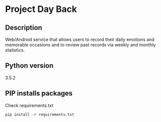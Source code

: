 # Project Day Back

## Description
Web/Android service that allows users to record their daily emotions and memorable occasions and to review past records via weekly and monthly statistics.

## Python version
3.5.2

## PIP installs packages
Check requirements.txt

    pip install -r requirements.txt
